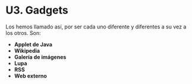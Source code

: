 
# U3. Gadgets

Los hemos llamado así, por ser cada uno diferente y diferentes a su vez a los otros. Son:

- **Applet de Java**
- **Wikipedia**
- **Galería de imágenes**
- **Lupa**
- **RSS**
- **Web externo**

